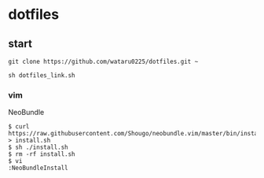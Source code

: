 # dotfiles

## start

```
git clone https://github.com/wataru0225/dotfiles.git ~
```

```
sh dotfiles_link.sh
```

### vim
NeoBundle
```
$ curl https://raw.githubusercontent.com/Shougo/neobundle.vim/master/bin/install.sh > install.sh
$ sh ./install.sh
$ rm -rf install.sh
$ vi
:NeoBundleInstall
```
